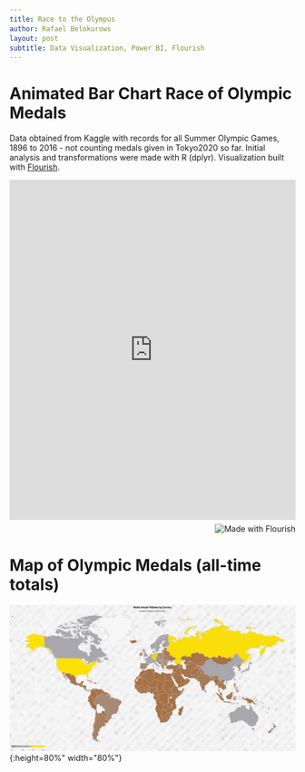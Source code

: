 ```yaml
---
title: Race to the Olympus
author: Rafael Belokurows
layout: post
subtitle: Data Visualization, Power BI, Flourish
---
```


# Animated Bar Chart Race of Olympic Medals
Data obtained from Kaggle with records for all Summer Olympic Games, 1896 to 2016 - not counting medals given in Tokyo2020 so far.
Initial analysis and transformations were made with R (dplyr).
Visualization built with <a href="https://flourish.studio/">Flourish</a>.

<iframe src='https://flo.uri.sh/visualisation/6896345/embed' title='Interactive or visual content' class='flourish-embed-iframe' frameborder='0' scrolling='no' style='width:100%;height:600px;' sandbox='allow-same-origin allow-forms allow-scripts allow-downloads allow-popups allow-popups-to-escape-sandbox allow-top-navigation-by-user-activation'></iframe><div style='width:100%!;margin-top:4px!important;text-align:right!important;'><a class='flourish-credit' href='https://public.flourish.studio/visualisation/6896345/?utm_source=embed&utm_campaign=visualisation/6896345' target='_top' style='text-decoration:none!important'><img alt='Made with Flourish' src='https://public.flourish.studio/resources/made_with_flourish.svg' style='width:105px!important;height:16px!important;border:none!important;margin:0!important;'> </a></div>


# Map of Olympic Medals (all-time totals)

![Happiness Report Dashboard](/assets/images/r-map-olympic-medals.png "Map Olympic Medals"){:height=80%" width="80%"} 
